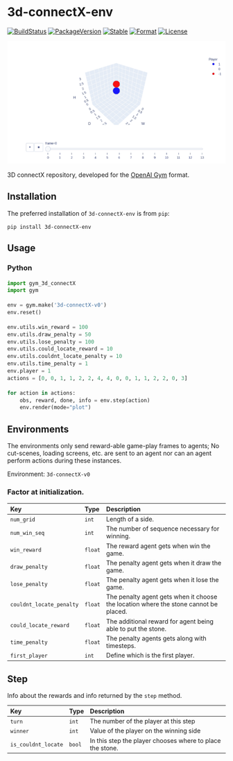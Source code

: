 # 3d-connectX-env

[![BuildStatus][build-status]][ci-server]
[![PackageVersion][pypi-version]][pypi-home]
[![Stable][pypi-status]][pypi-home]
[![Format][pypi-format]][pypi-home]
[![License][pypi-license]](LICENSE)

![pattern1.gif](assets/pattern1.gif)

[build-status]: https://travis-ci.com/youngeek-0410/3d-connectX-env.svg?branch=main
[ci-server]: https://travis-ci.org/youngeek-0410/3d-connectX-env
[pypi-version]: https://badge.fury.io/py/3d-connectX-env.svg
[pypi-license]: https://img.shields.io/github/license/youngeek-0410/3d-connectX-env
[pypi-status]: https://img.shields.io/pypi/status/3d-connectX-env.svg
[pypi-format]: https://img.shields.io/pypi/format/3d-connectX-env.svg
[pypi-home]: https://badge.fury.io/py/3d-connectX-env
[python-version]: https://img.shields.io/pypi/pyversions/3d-connectX-env.svg
[python-home]: https://python.org

3D connectX repository, developed for the [OpenAI Gym](https://github.com/openai/gym) format.

## Installation

The preferred installation of `3d-connectX-env` is from `pip`:

```shell
pip install 3d-connectX-env
```

## Usage

### Python

```python
import gym_3d_connectX
import gym

env = gym.make('3d-connectX-v0')
env.reset()

env.utils.win_reward = 100
env.utils.draw_penalty = 50
env.utils.lose_penalty = 100
env.utils.could_locate_reward = 10
env.utils.couldnt_locate_penalty = 10
env.utils.time_penalty = 1
env.player = 1
actions = [0, 0, 1, 1, 2, 2, 4, 4, 0, 0, 1, 1, 2, 2, 0, 3]

for action in actions:
    obs, reward, done, info = env.step(action)
    env.render(mode="plot")

```

## Environments

The environments only send reward-able game-play frames to agents; 
No cut-scenes, loading screens, etc. are sent to 
an agent nor can an agent perform actions during these instances.

Environment: `3d-connectX-v0`

### Factor at initialization.

| Key                     | Type     | Description
|:------------------------|:---------|:------------------------------------------------------|
| `num_grid   `           | `int`    | Length of a side.
| `num_win_seq`           | `int`    | The number of sequence necessary for winning.
| `win_reward`            | `float`  | The reward agent gets when win the game.
| `draw_penalty`          | `float`  | The penalty agent gets when it draw the game.
| `lose_penalty`          | `float`  | The penalty agent gets when it lose the game.
| `couldnt_locate_penalty`| `float`  | The penalty agent gets when it choose the location where the stone cannot be placed.
| `could_locate_reward`   | `float`  | The additional reward for agent being able to put the stone.
| `time_penalty`          | `float`  | The penalty agents gets along with timesteps.
| `first_player`          | `int`    | Define which is the first player.

## Step

Info about the rewards and info returned by the `step` method.

| Key                | Type     | Description
|:-------------------|:---------|:------------------------------------------------------|
| `turn`             | `int`    | The number of the player at this step
| `winner`           | `int`    | Value of the player on the winning side
| `is_couldnt_locate`| `bool`   | In this step the player chooses where to place the stone.
